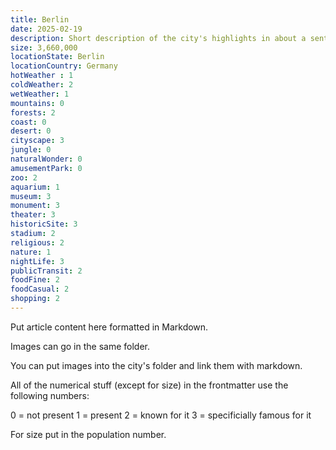 ```yaml
---
title: Berlin
date: 2025-02-19
description: Short description of the city's highlights in about a sentence.
size: 3,660,000
locationState: Berlin
locationCountry: Germany
hotWeather : 1
coldWeather: 2
wetWeather: 1
mountains: 0
forests: 2
coast: 0
desert: 0
cityscape: 3
jungle: 0
naturalWonder: 0
amusementPark: 0
zoo: 2
aquarium: 1
museum: 3
monument: 3
theater: 3
historicSite: 3
stadium: 2
religious: 2
nature: 1
nightLife: 3
publicTransit: 2
foodFine: 2
foodCasual: 2
shopping: 2
---
```


Put article content here formatted in Markdown.

Images can go in the same folder.

You can put images into the city's folder and link them with markdown.


All of the numerical stuff (except for size) in the frontmatter use the following numbers:

0 = not present
1 = present
2 = known for it
3 = specificially famous for it

For size put in the population number.